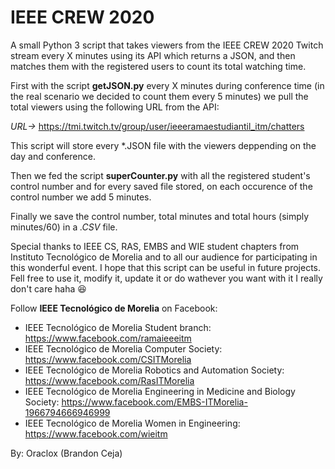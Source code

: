 # IEEE CREW 2020
A small Python 3 script that takes viewers from the IEEE CREW 2020 Twitch stream every X minutes using its API which returns a JSON, and then matches them with the registered users to count its total watching time.

First with the script **getJSON.py** every X minutes during conference time (in the real scenario we decided to count them every 5 minutes) we pull the total viewers using the following URL from the API:

*URL->* https://tmi.twitch.tv/group/user/ieeeramaestudiantil_itm/chatters

This script will store every *.JSON file with the viewers deppending on the day and conference.

Then we fed the script **superCounter.py** with all the registered student's control number and for every saved file stored, on each occurence of the control number we add 5 minutes.

Finally we save the control number, total minutes and total hours (simply minutes/60) in a *.CSV* file.

Special thanks to IEEE CS, RAS, EMBS and WIE student chapters from Instituto Tecnológico de Morelia and to all our audience for participating in this wonderful event. I hope that this script can be useful in future projects. Fell free to use it, modify it, update it or do wathever you want with it I really don't care haha :satisfied:

Follow **IEEE Tecnológico de Morelia** on Facebook:
- IEEE Tecnológico de Morelia Student branch: https://www.facebook.com/ramaieeeitm
- IEEE Tecnológico de Morelia Computer Society: https://www.facebook.com/CSITMorelia
- IEEE Tecnológico de Morelia Robotics and Automation Society: https://www.facebook.com/RasITMorelia
- IEEE Tecnológico de Morelia Engineering in Medicine and Biology Society: https://www.facebook.com/EMBS-ITMorelia-1966794666946999
- IEEE Tecnológico de Morelia Women in Engineering: https://www.facebook.com/wieitm


By: Oraclox (Brandon Ceja)
